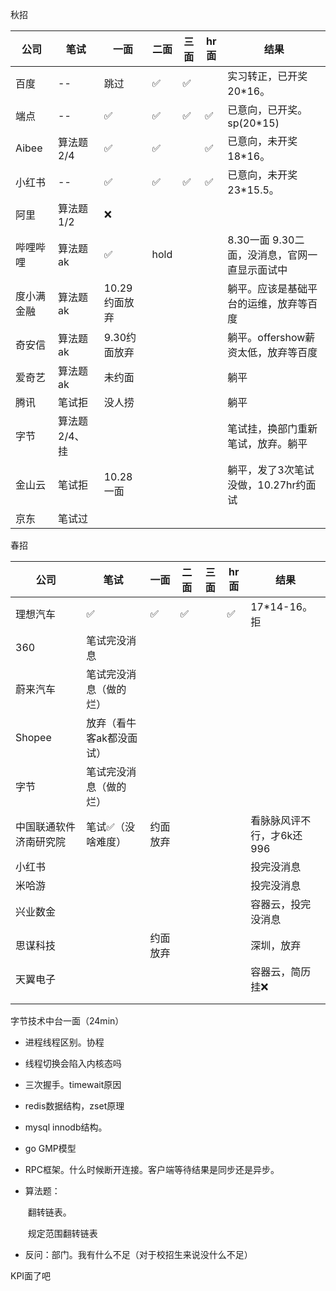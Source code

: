 秋招

| 公司       | 笔试          | 一面          | 二面 | 三面 | hr面 | 结果                                          |
| ---------- | ------------- | ------------- | ---- | ---- | ---- | --------------------------------------------- |
| 百度       | --            | 跳过          | ✅    | ✅    |      | 实习转正，已开奖 20*16。                      |
| 端点       | --            | ✅             | ✅    | ✅    | ✅    | 已意向，已开奖。sp(20*15)                     |
| Aibee      | 算法题2/4     | ✅             | ✅    |      | ✅    | 已意向，未开奖 18*16。                        |
| 小红书     | --            | ✅             | ✅    | ✅    | ✅    | 已意向，未开奖 23*15.5。                      |
| 阿里       | 算法题1/2     | ❌             |      |      |      |                                               |
| 哔哩哔哩   | 算法题ak      | ✅             | hold |      |      | 8.30一面 9.30二面，没消息，官网一直显示面试中 |
| 度小满金融 | 算法题ak      | 10.29约面放弃 |      |      |      | 躺平。应该是基础平台的运维，放弃等百度        |
| 奇安信     | 算法题ak      | 9.30约面放弃  |      |      |      | 躺平。offershow薪资太低，放弃等百度           |
| 爱奇艺     | 算法题ak      | 未约面        |      |      |      | 躺平                                          |
| 腾讯       | 笔试拒        | 没人捞        |      |      |      | 躺平                                          |
| 字节       | 算法题2/4、挂 |               |      |      |      | 笔试挂，换部门重新笔试，放弃。躺平            |
| 金山云     | 笔试拒        | 10.28一面     |      |      |      | 躺平，发了3次笔试没做，10.27hr约面试          |
| 京东       | 笔试过        |               |      |      |      |                                               |



春招

| 公司                   | 笔试                     | 一面     | 二面 | 三面 | hr面 | 结果                      |
| ---------------------- | ------------------------ | -------- | ---- | ---- | ---- | ------------------------- |
| 理想汽车               | ✅                        | ✅        | ✅    |      | ✅    | 17*14-16。 拒             |
| 360                    | 笔试完没消息             |          |      |      |      |                           |
| 蔚来汽车               | 笔试完没消息（做的烂）   |          |      |      |      |                           |
| Shopee                 | 放弃（看牛客ak都没面试） |          |      |      |      |                           |
| 字节                   | 笔试完没消息（做的烂）   |          |      |      |      |                           |
| 中国联通软件济南研究院 | 笔试✅（没啥难度）        | 约面放弃 |      |      |      | 看脉脉风评不行，才6k还996 |
| 小红书                 |                          |          |      |      |      | 投完没消息                |
| 米哈游                 |                          |          |      |      |      | 投完没消息                |
| 兴业数金               |                          |          |      |      |      | 容器云，投完没消息        |
| 思谋科技               |                          | 约面放弃 |      |      |      | 深圳，放弃                |
| 天翼电子               |                          |          |      |      |      | 容器云，简历挂❌           |
|                        |                          |          |      |      |      |                           |
|                        |                          |          |      |      |      |                           |





字节技术中台一面（24min）

* 进程线程区别。协程

* 线程切换会陷入内核态吗

* 三次握手。timewait原因

* redis数据结构，zset原理

* mysql innodb结构。

* go GMP模型

* RPC框架。什么时候断开连接。客户端等待结果是同步还是异步。

* 算法题：

  ​	翻转链表。

  ​	规定范围翻转链表

* 反问：部门。我有什么不足（对于校招生来说没什么不足）

KPI面了吧

